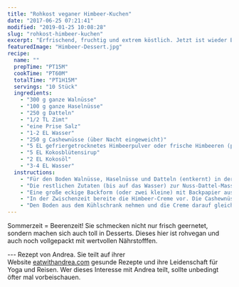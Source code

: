 ```yaml
---
title: "Rohkost veganer Himbeer-Kuchen"
date: "2017-06-25 07:21:41"
modified: "2019-01-25 10:08:28"
slug: "rohkost-himbeer-kuchen"
excerpt: "Erfrischend, fruchtig und extrem köstlich. Jetzt ist wieder Beeren-Zeit - also her mit dem Kuchen!"
featuredImage: "Himbeer-Dessert.jpg"
recipe:
  name: ""
  prepTime: "PT15M"
  cookTime: "PT60M"
  totalTime: "PT1H15M"
  servings: "10 Stück"
  ingredients:
    - "300 g ganze Walnüsse"
    - "100 g ganze Haselnüsse"
    - "250 g Datteln"
    - "1/2 TL Zimt"
    - "eine Prise Salz"
    - "1-2 EL Wasser"
    - "250 g Cashewnüsse (über Nacht eingeweicht)"
    - "5 EL gefriergetrocknetes Himbeerpulver oder frische Himbeeren (püriert)"
    - "5 EL Kokosblütensirup"
    - "2 EL Kokosöl"
    - "3-4 EL Wasser"
  instructions:
    - "Für den Boden Walnüsse, Haselnüsse und Datteln (entkernt) in der Küchenmaschine oder einem leistungsstarken Mixer auf höchster Stufe mixen, bis nur noch sehr feine Stückchen übrig sind. Falls der Mixer nicht sehr leistungsstark ist, schneidet man einfach die Datteln sehr klein und verwendet gemahlene Nüsse."
    - "Die restlichen Zutaten (bis auf das Wasser) zur Nuss-Dattel-Masse geben, nochmals mixen. Immer wieder mit einem Teigspachtel die Masse von den Seiten schaben. Falls die Masse bereits zusammenklebt braucht man nicht unbedingt Wasser. Ansonsten Wasser hinzugeben und nochmals mixen, bis alles gut aneinanderhaftet."
    - "Eine große eckige Backform (oder zwei kleine) mit Backpapier auskleiden und mit den Händen oder einer Teigspachtel die Masse gleichmäßig in die Backform drücken. (ca. 2-3 cm hoch) (Ein großer Löffel funktioniert auch wunderbar.) Nochmals mit einer zweiten Schicht Backpapier abdecken und die Masse glattstreichen. Den Boden dann für mindestens eine Stunde in den Kühlschrank stellen, bis alles sich verfestigt hat."
    - "In der Zwischenzeit bereite die Himbeer-Creme vor. Die Cashewnüsse abseihen und mit allen restlichen Zutaten (außer dem Himbeerpulver) im Mixer cremig rühren, bis man eine glatte Masse bekommt. Anschließend das Himbeerpulver bzw. Püree (wenn man Püree verwendet evtl. etwas weniger Wasser verwenden) hinzugeben und nochmals mixen bis sich alles gut verbunden hat. Auch hier wieder von Zeit zu Zeit, mit einem Teigspachtel die Masse von den Seiten schaben. Dauert ca. 2-3 Minuten bis sie schön cremig ist."
    - "Den Boden aus dem Kühlschrank nehmen und die Creme darauf gleichmäßig verteilen. (ca. 2 cm hoch). Nochmals zur Festigung den rohen Kuchen in den Kühlschrank geben oder an einen kalten Ort. (ca. 1 Stunde) Anschließend in kleine Stücke schneiden und genießen. Der Kuchen hält bei Aufbewahrung im Kühlschrank bis zu einer Woche."
---
```


Sommerzeit = Beerenzeit! Sie schmecken nicht nur frisch geernetet, sondern machen sich auch toll in Desserts. Dieses hier ist rohvegan und auch noch vollgepackt mit wertvollen Nährstofffen.

\--- Rezept von Andrea. Sie teilt auf ihrer Website [eatwithandrea.com](http://www.eatwithandrea.com/) gesunde Rezepte und ihre Leidenschaft für Yoga und Reisen. Wer dieses Interesse mit Andrea teilt, sollte unbedingt öfter mal vorbeischauen.